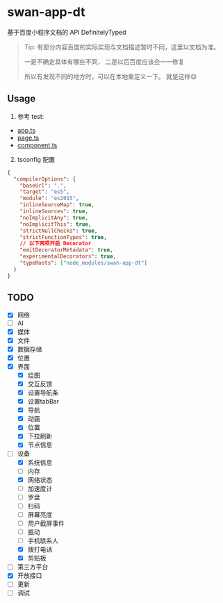 # swan-app-dt

基于百度小程序文档的 API DefinitelyTyped

> Tip:
> 有部分内容百度的实际实现与文档描述暂时不同，这里以文档为准。
>
> 一是不确定具体有哪些不同，
> 二是以后百度应该会一一修复
>
> 所以有发现不同的地方时，可以在本地重定义一下。
> 就是这样😋

## Usage

1. 参考 test:

* [app.ts](https://github.com/moesuiga/swan-app-dt/blob/master/test/app.ts)
* [page.ts](https://github.com/moesuiga/swan-app-dt/blob/master/test/pages/index/index.ts)
* [component.ts](https://github.com/moesuiga/swan-app-dt/blob/master/test/components/com-test/com-test.ts)

2. tsconfig 配置

```json
{
  "compilerOptions": {
    "baseUrl": ".",
    "target": "es5",
    "module": "es2015",
    "inlineSourceMap": true,
    "inlineSources": true,
    "noImplicitAny": true,
    "noImplicitThis": true,
    "strictNullChecks": true,
    "strictFunctionTypes": true,
    // 以下两项开启 Decorator
    "emitDecoratorMetadata": true,
    "experimentalDecorators": true,
    "typeRoots": ["node_modules/swan-app-dt"]
  }
}
```

## TODO

- [x] 网络
- [ ] AI
- [x] 媒体
- [x] 文件
- [x] 数据存储
- [x] 位置
- [x] 界面
  + [x] 绘图
  + [x] 交互反馈
  + [x] 设置导航条
  + [x] 设置tabBar
  + [x] 导航
  + [x] 动画
  + [x] 位置
  + [x] 下拉刷新
  + [x] 节点信息
- [ ] 设备
  + [x] 系统信息
  + [ ] 内存
  + [x] 网络状态
  + [ ] 加速度计
  + [ ] 罗盘
  + [ ] 扫码
  + [ ] 屏幕亮度
  + [ ] 用户截屏事件
  + [ ] 振动
  + [ ] 手机联系人
  + [x] 拨打电话
  + [x] 剪贴板
- [ ] 第三方平台
- [x] 开放接口
- [ ] 更新
- [ ] 调试
